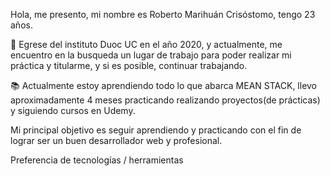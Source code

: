 Hola, me presento, mi nombre es Roberto Marihuán Crisóstomo, tengo 23 años.

🌱 Egrese del instituto Duoc UC en el año 2020, y actualmente, me encuentro en la busqueda un lugar de trabajo
para poder realizar mi práctica y titularme, y si es posible, continuar trabajando.

📚 Actualmente estoy aprendiendo todo lo que abarca MEAN STACK, llevo aproximadamente 4 meses practicando realizando
proyectos(de prácticas) y siguiendo cursos en Udemy.

Mi principal objetivo es seguir aprendiendo y practicando con el fin de lograr ser un buen desarrollador web y profesional.


Preferencia de tecnologías / herramientas


<!--
**robertomc20/robertomc20** is a ✨ _special_ ✨ repository because its `README.md` (this file) appears on your GitHub profile.

Here are some ideas to get you started:

- 🔭 I’m currently working on ...
- 🌱 I’m currently learning ...
- 👯 I’m looking to collaborate on ...
- 🤔 I’m looking for help with ...
- 💬 Ask me about ...
- 📫 How to reach me: ...
- 😄 Pronouns: ...
- ⚡ Fun fact: ...
-->
